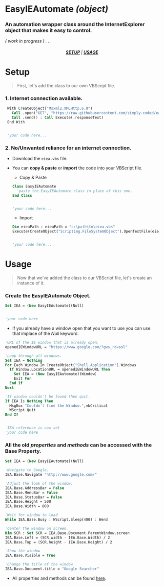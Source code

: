 # EasyIEAutomate *(object)*

### An automation wrapper class around the InternetExplorer object that makes it easy to control.   
*( work in progress ) . . .*

##### <p style="text-align:center;color:grey;">[SETUP](#setup) | [USAGE](#usage) </p>

# Setup
> First, let's add the class to our own VBScript file.
### 1. Internet connection available.
   ```vb
    With CreateObject("Msxml2.XMLHttp.6.0")
      Call .open("GET", "https://raw.githubusercontent.com/simply-coded/easy-ie-automate/master/eiea.vbs", False)
	  Call .send() : Call Execute(.responseText)
    End With


    'your code here...
   ```

### 2. No/Unwanted reliance for an internet connection.
  * Download the `eiea.vbs` file.
  * You can **copy & paste** or **import** the code into your VBScript file.  

    * Copy & Paste  
    ```vb           
    Class EasyIEAutomate 
      'paste the EasyIEAutomate class in place of this one.
    End Class


    'your code here...
    ```
    * Import 
    ```vb   
    Dim eieaPath : eieaPath = "c:\path\to\eiea.vbs"
    Execute(CreateObject("Scripting.FileSystemObject").OpenTextFile(eieaPath, 1).ReadAll)


    'your code here...
    ```

# Usage
> Now that we've added the class to our VBScript file, let's create an instance of it.  

### Create the EasyIEAutomate Object.
```vb
Set IEA = (New EasyIEAutomate)(Null)


'your code here
```
* If you already have a window open that you want to use you can use that implace of the *Null* keyword.
```vb
'URL of the IE window that is already open.
openedIEWindowURL = "https://www.google.com/?gws_rd=ssl"

'Loop through all windows.
Set IEA = Nothing
For Each Window In CreateObject("Shell.Application").Windows
  If Window.LocationURL = openedIEWindowURL Then
    Set IEA = (New EasyIEAutomate)(Window)
    Exit For
  End If
Next

'If window couldn't be found then quit.
If IEA Is Nothing Then
  MsgBox "Couldn't find the Window.",vbCritical 
  WScript.Quit
End If


'IEA reference is now set
'your code here
```

### All the old *properties* and *methods* can be accessed with  the **Base** Property.
```vb
Set IEA = (New EasyIEAutomate)(Null)

'Navigate to Google.
IEA.Base.Navigate "http://www.google.com/"

'Adjust the look of the window.
IEA.Base.AddressBar = False
IEA.Base.MenuBar = False
IEA.Base.StatusBar = False
IEA.Base.Height = 500
IEA.Base.Width = 800

'Wait for window to load
While IEA.Base.Busy : WScript.Sleep(400) : Wend

'Center the window on screen.
Dim SCR : Set SCR = IEA.Base.Document.ParentWindow.screen
IEA.Base.Left = (SCR.width - IEA.Base.Width) / 2
IEA.Base.Top = (SCR.height - IEA.Base.Height) / 2

'Show the window
IEA.Base.Visible = True

'Change the title of the window
IEA.Base.Document.title = "Google Searcher"
```
* All properties and methods can be found [here](https://msdn.microsoft.com/en-us/library/aa752084(v=vs.85).aspx).